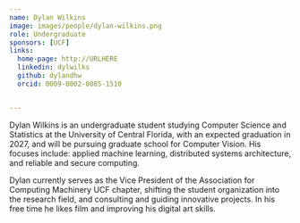```yaml
---
name: Dylan Wilkins
image: images/people/dylan-wilkins.png
role: Undergraduate
sponsors: [UCF]
links:
  home-page: http://URLHERE
  linkedin: dylwilks
  github: dylandhw
  orcid: 0009-0002-0085-1510


---
```


Dylan Wilkins is an undergraduate student studying Computer Science and Statistics at the University of Central Florida, with an expected graduation in 2027, and will be pursuing graduate school for Computer Vision. His focuses include: applied machine learning, distributed systems architecture, and reliable and secure computing. 

Dylan currently serves as the Vice President of the Association for Computing Machinery UCF chapter, shifting the student organization into the research field, and consulting and guiding innovative projects. In his free time he likes film and improving his digital art skills.